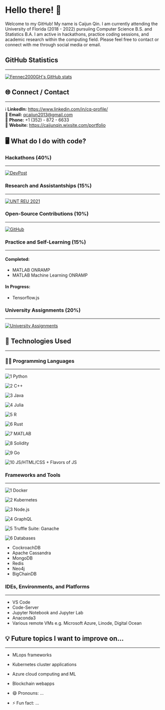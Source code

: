 # Hello there! 👋

<!-- **Fennec2000GH/Fennec2000GH** is a ✨ _special_ ✨ repository because its `README.md` (this file) appears on your GitHub profile. -->

Welcome to my GitHub! My name is Caijun Qin. I am currently attending the University of Florida (2018 - 2022) pursuiing Computer Science B.S. and Statistics B.A. I am active in hackathons, practice coding sessions, and academic research within the computing field. Please feel free to contact or connect with me through social media or email.

## GitHub Statistics
----------------------------------------------------------------------------------------------------
[![Fennec2000GH's GitHub stats](https://github-readme-stats.vercel.app/api?username=Fennec2000GH)](https://github.com/anuraghazra/github-readme-stats)

## 🌐 Connect / Contact
----------------------------------------------------------------------------------------------------
ℹ️ **LinkedIn:** https://www.linkedin.com/in/cq-profile/ <br>
📧 **Email:** <a href = "mailto:qcaijun2013@gmail.com"> qcaijun2013@gmail.com </a> <br>
📱 **Phone:** +1 (352) - 872 - 6633 <br>
📃 **Website:** https://caijunqin.wixsite.com/portfolio <br>

<!-- Here are some ideas to get you started: -->

## 🖥️ What do I do with code?
### Hackathons (40%)
----------------------------------------------------------------------------------------------------
[![DevPost](https://image.pitchbook.com/2Pt6pF8Bw1g4evmlN6uOupe1uZR1598853768457_200x200)](https://devpost.com/Fennec2000?ref_content=user-portfolio&ref_feature=portfolio&ref_medium=global-nav)

### Research and Assistantships (15%)
----------------------------------------------------------------------------------------------------
[![UNT REU 2021](https://informationscience.unt.edu/sites/default/files/og-is-logo-1200x628.jpg)](https://reu.ci.unt.edu)

### Open-Source Contributions (10%)
----------------------------------------------------------------------------------------------------
[![GitHub](https://github.githubassets.com/images/modules/logos_page/Octocat.png)](https://github.com/Fennec2000GH)

### Practice and Self-Learning (15%)
----------------------------------------------------------------------------------------------------
#### Completed:

- MATLAB ONRAMP
- MATLAB Machine Learning ONRAMP

#### In Progress:
- Tensorflow.js

### University Assignments (20%)
----------------------------------------------------------------------------------------------------
[![University Assignments](https://images.vexels.com/media/users/3/143610/isolated/lists/dd325c7963a580a216cc74d5c70d6824-graduation-cap-blue.png)](https://github.com/Fennec2000GH/School-Projects)

## 🤖 Technologies Used
----------------------------------------------------------------------------------------------------
### 👨‍💻 Programming Languages
----------------------------------------------------------------------------------------------------
![1 Python](https://img.shields.io/badge/1-Python-yellow?style=flat&logo=appveyor)

![2 C++](https://img.shields.io/badge/2-C++-darkblue?style=flat&logo=appveyor)

![3 Java](https://img.shields.io/badge/3-Java-firebrick?style=flat&logo=appveyor)

![4 Julia](https://img.shields.io/badge/4-Julia-orchid?style=flat&logo=appveyor)

![5 R](https://img.shields.io/badge/5-R-blue?style=flat&logo=appveyor)

![6 Rust](https://img.shields.io/badge/6-Rust-gainsboro?style=flat&logo=appveyor)

![7 MATLAB](https://img.shields.io/badge/7-MATLAB-tomato?style=flat&logo=appveyor)

![8 Solidity](https://img.shields.io/badge/8-Solidity-black?style=flat&logo=appveyor)

![9 Go](https://img.shields.io/badge/9-Go-skyblue?style=flat&logo=appveyor)

![10 JS/HTML/CSS + Flavors of JS](https://img.shields.io/badge/10-JS/HTML/CSS&nbsp;+&nbsp;Flavors&nbsp;of&nbsp;JS-orange?style=flat&logo=appveyor)


### Frameworks and Tools
----------------------------------------------------------------------------------------------------
![1 Docker](https://img.shields.io/badge/1-Docker-royalblue?style=for-the-badge&logo=appveyor)

![2 Kubernetes](https://img.shields.io/badge/2-Kubernetes-steelblue?style=for-the-badge&logo=appveyor)

![3 Node.js](https://img.shields.io/badge/3-Node.js-limegreen?style=for-the-badge&logo=appveyor)

![4 GraphQL](https://img.shields.io/badge/4-GraphQL-deeppink?style=for-the-badge&logo=appveyor)

![5 Truffle Suite: Ganache](https://img.shields.io/badge/5-Truffle&nbsp;Suite:&nbsp;Ganache-chocolate?style=for-the-badge&logo=appveyor)

![6 Databases](https://img.shields.io/badge/6-Databases-indigo?style=for-the-badge&logo=appveyor)
- CockroachDB
- Apache Cassandra
- MongoDB
- Redis
- Neo4j
- BigChainDB

### IDEs, Environments, and Platforms
----------------------------------------------------------------------------------------------------
- VS Code
- Code-Server
- Jupyter Notebook and Jupyter Lab
- Anaconda3
- Various remote VMs e.g. Microsoft Azure, Linode, Digital Ocean

## 💡 Future topics I want to improve on...
----------------------------------------------------------------------------------------------------
- MLops frameworks
- Kubernetes cluster applications
- Azure cloud computing and ML
- Blockchain webapps


- 😄 Pronouns: ...
- ⚡ Fun fact: ...

